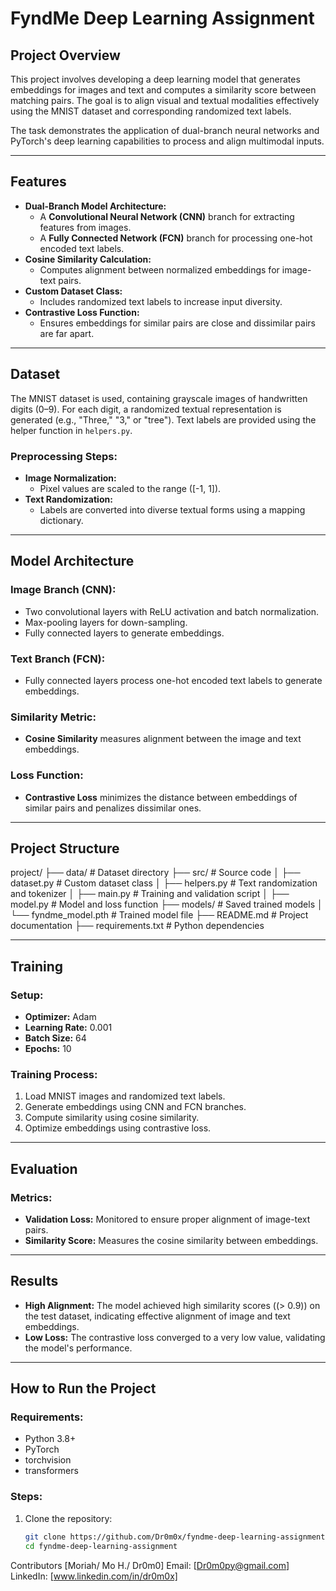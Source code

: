 # **FyndMe Deep Learning Assignment**

## **Project Overview**
This project involves developing a deep learning model that generates embeddings for images and text and computes a similarity score between matching pairs. The goal is to align visual and textual modalities effectively using the MNIST dataset and corresponding randomized text labels.

The task demonstrates the application of dual-branch neural networks and PyTorch's deep learning capabilities to process and align multimodal inputs.

---

## **Features**
- **Dual-Branch Model Architecture:**
  - A **Convolutional Neural Network (CNN)** branch for extracting features from images.
  - A **Fully Connected Network (FCN)** branch for processing one-hot encoded text labels.
- **Cosine Similarity Calculation:** 
  - Computes alignment between normalized embeddings for image-text pairs.
- **Custom Dataset Class:**
  - Includes randomized text labels to increase input diversity.
- **Contrastive Loss Function:**
  - Ensures embeddings for similar pairs are close and dissimilar pairs are far apart.

---

## **Dataset**
The MNIST dataset is used, containing grayscale images of handwritten digits (0–9). For each digit, a randomized textual representation is generated (e.g., "Three," "3," or "tree"). Text labels are provided using the helper function in `helpers.py`.

### **Preprocessing Steps:**
- **Image Normalization:** 
  - Pixel values are scaled to the range \([-1, 1]\).
- **Text Randomization:** 
  - Labels are converted into diverse textual forms using a mapping dictionary.

---

## **Model Architecture**
### **Image Branch (CNN):**
- Two convolutional layers with ReLU activation and batch normalization.
- Max-pooling layers for down-sampling.
- Fully connected layers to generate embeddings.

### **Text Branch (FCN):**
- Fully connected layers process one-hot encoded text labels to generate embeddings.

### **Similarity Metric:**
- **Cosine Similarity** measures alignment between the image and text embeddings.

### **Loss Function:**
- **Contrastive Loss** minimizes the distance between embeddings of similar pairs and penalizes dissimilar ones.

---

## **Project Structure**
project/ ├── data/ # Dataset directory ├── src/ # Source code │ ├── dataset.py # Custom dataset class │ ├── helpers.py # Text randomization and tokenizer │ ├── main.py # Training and validation script │ ├── model.py # Model and loss function ├── models/ # Saved trained models │ └── fyndme_model.pth # Trained model file ├── README.md # Project documentation ├── requirements.txt # Python dependencies


---

## **Training**
### **Setup:**
- **Optimizer:** Adam
- **Learning Rate:** 0.001
- **Batch Size:** 64
- **Epochs:** 10

### **Training Process:**
1. Load MNIST images and randomized text labels.
2. Generate embeddings using CNN and FCN branches.
3. Compute similarity using cosine similarity.
4. Optimize embeddings using contrastive loss.

---

## **Evaluation**
### **Metrics:**
- **Validation Loss:** Monitored to ensure proper alignment of image-text pairs.
- **Similarity Score:** Measures the cosine similarity between embeddings.

---

## **Results**
- **High Alignment:** The model achieved high similarity scores (\(> 0.9\)) on the test dataset, indicating effective alignment of image and text embeddings.
- **Low Loss:** The contrastive loss converged to a very low value, validating the model's performance.

---

## **How to Run the Project**
### **Requirements:**
- Python 3.8+
- PyTorch
- torchvision
- transformers

### **Steps:**
1. Clone the repository:
   ```bash
   git clone https://github.com/Dr0m0x/fyndme-deep-learning-assignment.git
   cd fyndme-deep-learning-assignment

Contributors
[Moriah/ Mo H./ Dr0m0]
Email: [Dr0m0py@gmail.com]
LinkedIn: [www.linkedin.com/in/dr0m0x]
